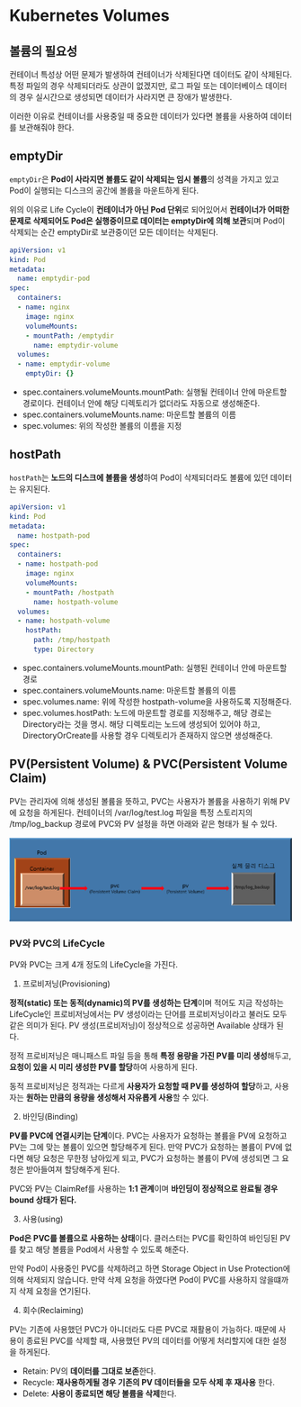 # Kubernetes Volumes

## 볼륨의 필요성

컨테이너 특성상 어떤 문제가 발생하여 컨테이너가 삭제된다면 데이터도 같이 삭제된다. 특정 파일의 경우 삭제되더라도 상관이 없겠지만, 로그 파일 또는 데이터베이스 데이터의 경우 실시간으로 생성되면 데이터가 사라지면 큰 장애가 발생한다.

이러한 이유로 컨테이너를 사용중일 때 중요한 데이터가 있다면 볼륨을 사용하여 데이터를 보관해줘야 한다.

## emptyDir

`emptyDir`은 **Pod이 사라지면 볼륨도 같이 삭제되는 임시 볼륨**의 성격을 가지고 있고 Pod이 실행되는 디스크의 공간에 볼륨을 마운트하게 된다.

위의 이유로 Life Cycle이 **컨테이너가 아닌 Pod 단위**로 되어있어서 **컨테이너가 어떠한 문제로 삭제되어도 Pod은 실행중이므로 데이터는 emptyDir에 의해 보관**되며 Pod이 삭제되는 순간 emptyDir로 보관중이던 모든 데이터는 삭제된다.

```yaml
apiVersion: v1
kind: Pod
metadata:
  name: emptydir-pod
spec:
  containers:
  - name: nginx
    image: nginx
    volumeMounts:
    - mountPath: /emptydir
      name: emptydir-volume
  volumes:
  - name: emptydir-volume
    emptyDir: {}
```

- spec.containers.volumeMounts.mountPath: 실행될 컨테이너 안에 마운트할 경로이다. 컨테이너 안에 해당 디렉토리가 없더라도 자동으로 생성해준다.
- spec.containers.volumeMounts.name: 마운트할 볼륨의 이름
- spec.volumes: 위의 작성한 볼륨의 이름을 지정

## hostPath

`hostPath`는 **노드의 디스크에 볼륨을 생성**하여 Pod이 삭제되더라도 볼륨에 있던 데이터는 유지된다.

```yaml
apiVersion: v1
kind: Pod
metadata:
  name: hostpath-pod
spec:
  containers:
  - name: hostpath-pod
    image: nginx
    volumeMounts:
    - mountPath: /hostpath
      name: hostpath-volume
  volumes:
  - name: hostpath-volume
    hostPath:
      path: /tmp/hostpath 
      type: Directory
```

- spec.containers.volumeMounts.mountPath: 실행된 컨테이너 안에 마운트할 경로
- spec.containers.volumeMounts.name: 마운트할 볼륨의 이름
- spec.volumes.name: 위에 작성한 hostpath-volume을 사용하도록 지정해준다.
- spec.volumes.hostPath: 노드에 마운트할 경로를 지정해주고, 해당 경로는 Directory라는 것을 명시. 해당 디렉토리는 노드에 생성되어 있어야 하고, DirectoryOrCreate를 사용할 경우 디렉토리가 존재하지 않으면 생성해준다.

## PV(Persistent Volume) & PVC(Persistent Volume Claim)

PV는 관리자에 의해 생성된 볼륨을 뜻하고, PVC는 사용자가 볼륨을 사용하기 위해 PV에 요청을 하게된다. 컨테이너의 /var/log/test.log 파일을 특정 스토리지의 /tmp/log_backup 경로에 PVC와 PV 설정을 하면 아래와 같은 형태가 될 수 있다.

![](./images/pv_pvc.png)

### PV와 PVC의 LifeCycle

PV와 PVC는 크게 4개 정도의 LifeCycle을 가진다.

1. 프로비저닝(Provisioning)

**정적(static) 또는 동적(dynamic)의 PV를 생성하는 단계**이며 적어도 지금 작성하는 LifeCycle인 프로비저닝에서는 PV 생성이라는 단어를 프로비저닝이라고 불러도 모두 같은 의미가 된다. PV 생성(프로비저닝)이 정상적으로 성공하면 Available 상태가 된다.

정적 프로비저닝은 매니패스트 파일 등을 통해 **특정 용량을 가진 PV를 미리 생성**해두고, **요청이 있을 시 미리 생성한 PV를 할당**하여 사용하게 된다.

동적 프로비저닝은 정적과는 다르게 **사용자가 요청할 때 PV를 생성하여 할당**하고, 사용자는 **원하는 만큼의 용량을 생성해서 자유롭게 사용**할 수 있다.

2. 바인딩(Binding)

**PV를 PVC에 연결시키는 단계**이다. PVC는 사용자가 요청하는 볼륨을 PV에 요청하고 PV는 그에 맞는 볼륨이 있으면 할당해주게 된다. 만약 PVC가 요청하는 볼륨이 PV에 없다면 해당 요청은 무한정 남아있게 되고, PVC가 요청하는 볼륨이 PV에 생성되면 그 요청은 받아들여져 할당해주게 된다.

PVC와 PV는 ClaimRef를 사용하는 **1:1 관계**이며 **바인딩이 정상적으로 완료될 경우 bound 상태가 된다.**

3. 사용(using)

**Pod은 PVC를 볼륨으로 사용하는 상태**이다. 클러스터는 PVC를 확인하여 바인딩된 PV를 찾고 해당 볼륨을 Pod에서 사용할 수 있도록 해준다.

만약 Pod이 사용중인 PVC를 삭제하려고 하면 Storage Object in Use Protection에 의해 삭제되지 않습니다. 만약 삭제 요청을 하였다면 Pod이 PVC를 사용하지 않을떄까지 삭제 요청을 연기된다.

4. 회수(Reclaiming)

PV는 기존에 사용했던 PVC가 아니더라도 다른 PVC로 재활용이 가능하다. 때문에 사용이 종료된 PVC를 삭제할 때, 사용했던 PV의 데이터를 어떻게 처리할지에 대한 설정을 하게된다.

- Retain: PV의 **데이터를 그대로 보존**한다.
- Recycle: **재사용하게될 경우 기존의 PV 데이터들을 모두 삭제 후 재사용** 한다.
- Delete: **사용이 종료되면 해당 볼륨을 삭제**한다.

